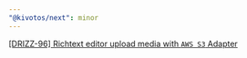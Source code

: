```yaml
---
"@kivotos/next": minor
---
```


[[DRIZZ-96] Richtext editor upload media with `AWS S3` Adapter](https://app.plane.so/softnetics/browse/DRIZZ-96/)
